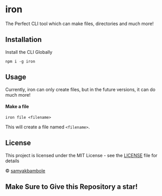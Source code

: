 # iron 

The Perfect CLI tool which can make files, directories and much more!

## Installation

Install the CLI Globally 

```
npm i -g iron
```

## Usage

Currently, iron can only create files, but in the future versions, it can do much more!

#### Make a file 
```
iron file <filename>
```
This will create a file named `<filename>`. 

## License

This project is licensed under the MIT License - see the [LICENSE](LICENSE) file for details

© [samyakbambole](https://github.com/samyakbambole)

## Make Sure to Give this Repository a star!